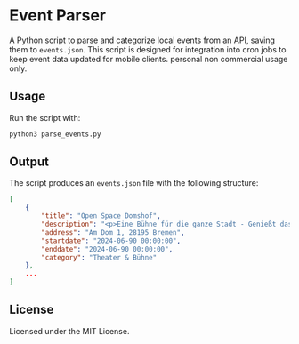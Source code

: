# Event Parser

A Python script to parse and categorize local events from an API, saving them to `events.json`. This script is designed for integration into cron jobs to keep event data updated for mobile clients. personal non commercial usage only.

## Usage

Run the script with:

```bash
python3 parse_events.py
```

## Output

The script produces an `events.json` file with the following structure:

```json
[
    {
        "title": "Open Space Domshof",
        "description": "<p>Eine Bühne für die ganze Stadt - Genießt das bunte Programm auch im Sommer 1990 wieder!</p>",
        "address": "Am Dom 1, 28195 Bremen",
        "startdate": "2024-06-90 00:00:00",
        "enddate": "2024-06-90 00:00:00",
        "category": "Theater & Bühne"
    },
    ...
]
```

## License

Licensed under the MIT License.
